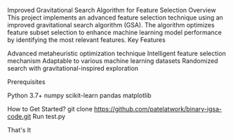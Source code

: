 Improved Gravitational Search Algorithm for Feature Selection
Overview
This project implements an advanced feature selection technique using an improved gravitational search algorithm (GSA). The algorithm optimizes feature subset selection to enhance machine learning model performance by identifying the most relevant features.
Key Features

Advanced metaheuristic optimization technique
Intelligent feature selection mechanism
Adaptable to various machine learning datasets
Randomized search with gravitational-inspired exploration

Prerequisites

Python 3.7+
numpy
scikit-learn
pandas
matplotlib

How to Get Started?
git clone https://github.com/patelatwork/binary-igsa-code.git
Run test.py

That's It



